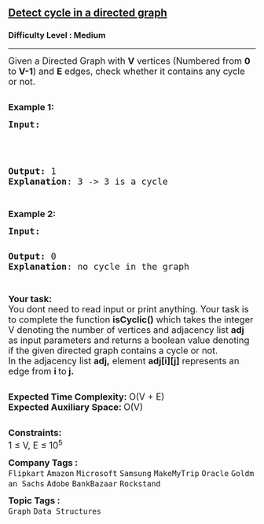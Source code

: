 <h2><a href="https://practice.geeksforgeeks.org/problems/detect-cycle-in-a-directed-graph/1?page=1&difficulty[]=1&status[]=unsolved&sortBy=submissions">Detect cycle in a directed graph</a></h2><h3>Difficulty Level : Medium</h3><hr><div class="problems_problem_content__Xm_eO"><p><span style="font-size: 18px;">Given a Directed Graph with <strong>V</strong> vertices (Numbered from <strong>0</strong> to <strong>V-1</strong>) and <strong>E</strong> edges, check whether it contains any cycle or not.</span></p>
<p><br><span style="font-size: 18px;"><strong>Example 1:</strong></span></p>
<pre><span style="font-size: 18px;"><strong>Input:</strong></span>

<span style="font-size: 18px;"><img src="https://media.geeksforgeeks.org/img-practice/PROD/addEditProblem/700218/Web/Other/9a013355-2510-4ab0-b554-1a2b9f6cb44f_1685086462.png" alt=""></span>

<span style="font-size: 18px;"><strong>Output:</strong> 1
<strong>Explanation</strong>: 3 -&gt; 3 is a cycle</span></pre>
<p><br><span style="font-size: 18px;"><strong>Example 2:</strong></span></p>
<pre><span style="font-size: 18px;"><strong>Input:</strong></span>
<img src="https://media.geeksforgeeks.org/img-practice/PROD/addEditProblem/700218/Web/Other/b1096e14-7c18-47d8-a4e9-8dd42b2e466f_1685086462.png" alt="">

<span style="font-size: 18px;"><strong>Output:</strong> 0
<strong>Explanation</strong>: no cycle in the graph</span></pre>
<p><br><span style="font-size: 18px;"><strong>Your task:</strong></span><br><span style="font-size: 18px;">You dont need to read input or print anything. Your task is to complete the function&nbsp;<strong>isCyclic()</strong> which takes the integer V denoting the number of vertices and adjacency list <strong>adj</strong> as input parameters and returns a boolean value denoting if the given directed graph contains a cycle or not.<br>In the adjacency list <strong>adj,</strong> element&nbsp;<strong>adj[i][j]</strong> represents an edge from&nbsp;<strong>i </strong>to<strong> j.</strong></span></p>
<p><br><span style="font-size: 18px;"><strong>Expected Time Complexity:&nbsp;</strong>O(V + E)<br><strong>Expected Auxiliary Space:&nbsp;</strong>O(V)</span></p>
<p><br><span style="font-size: 18px;"><strong>Constraints:</strong><br>1 ≤ V, E ≤ 10<sup>5</sup></span></p></div><p><span style=font-size:18px><strong>Company Tags : </strong><br><code>Flipkart</code>&nbsp;<code>Amazon</code>&nbsp;<code>Microsoft</code>&nbsp;<code>Samsung</code>&nbsp;<code>MakeMyTrip</code>&nbsp;<code>Oracle</code>&nbsp;<code>Goldman Sachs</code>&nbsp;<code>Adobe</code>&nbsp;<code>BankBazaar</code>&nbsp;<code>Rockstand</code>&nbsp;<br><p><span style=font-size:18px><strong>Topic Tags : </strong><br><code>Graph</code>&nbsp;<code>Data Structures</code>&nbsp;